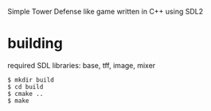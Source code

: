 Simple Tower Defense like game written in C++ using SDL2

# building

required SDL libraries: base, tff, image, mixer

```shell
$ mkdir build
$ cd build
$ cmake ..
$ make
```
